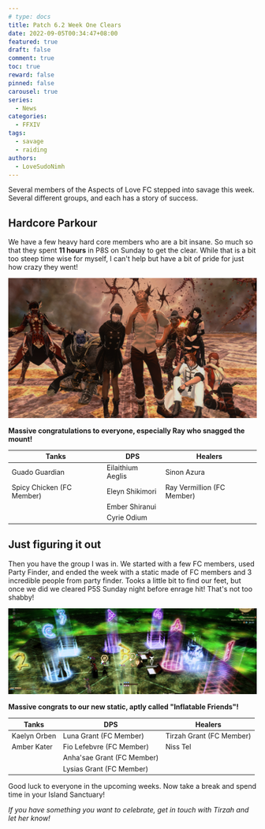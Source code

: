 ```yaml
---
# type: docs
title: Patch 6.2 Week One Clears
date: 2022-09-05T00:34:47+08:00
featured: true
draft: false
comment: true
toc: true
reward: false
pinned: false
carousel: true
series:
  - News
categories:
  - FFXIV
tags:
  - savage
  - raiding
authors:
  - LoveSudoNimh
---
```


Several members of the Aspects of Love FC stepped into savage this week. Several different groups, and each has a story of success.

<!--more-->

## Hardcore Parkour

We have a few heavy hard core members who are a bit insane. So much so that they spent **11 hours** in P8S on Sunday to get the clear. While that is a bit too steep time wise for myself, I can't help but have a bit of pride for just how crazy they went!

![Center](p8savageclear-groupshot.png)

**Massive congratulations to everyone, especially Ray who snagged the mount!**

| Tanks                     | DPS               | Healers                    |
| ------------------------- | ----------------- | -------------------------- |
| Guado Guardian            | Eilaithium Aeglis | Sinon Azura                |
| Spicy Chicken (FC Member) | Eleyn Shikimori   | Ray Vermillion (FC Member) |
|                           | Ember Shiranui    |                            |
|                           | Cyrie Odium       |                            |

## Just figuring it out

Then you have the group I was in. We started with a few FC members, used Party Finder, and ended the week with a static made of FC members and 3 incredible people from party finder. Tooks a little bit to find our feet, but once we did we cleared P5S Sunday night before enrage hit! That's not too shabby!

![Center](week-one-clears.png)

**Massive congrats to our new static, aptly called "Inflatable Friends"!**

| Tanks        | DPS                        | Healers                  |
| ------------ | -------------------------- | ------------------------ |
| Kaelyn Orben | Luna Grant (FC Member)     | Tirzah Grant (FC Member) |
| Amber Kater  | Fio Lefebvre (FC Member)   | Niss Tel                 |
|              | Anha'sae Grant (FC Member) |                          |
|              | Lysias Grant (FC Member)   |                          |

Good luck to everyone in the upcoming weeks. Now take a break and spend time in your Island Sanctuary!

_If you have something you want to celebrate, get in touch with Tirzah and let her know!_

